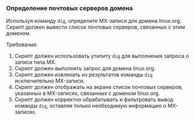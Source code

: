 
### Определение почтовых серверов домена

Используя команду `dig`, определите MX-записи для домена linux.org. Скрипт должен вывести список почтовых серверов, связанных с этим доменом.

Требования:
1. Скрипт должен использовать утилиту `dig` для выполнения запроса о записи типа MX. 
2. Скрипт должен выполнять запрос для домена linux.org. 
3. Скрипт должен извлекать из результатов команды `dig` исключительно MX-записи. 
4. Скрипт должен отображать на экране список почтовых серверов, указанных в MX-записях, связанных с доменом linux.org. 
5. Скрипт должен корректно обрабатывать и фильтровать вывод команды `dig`, оставляя только необходимую информацию о MX-записях.